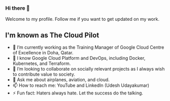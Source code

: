 ### Hi there 👋
Welcome to my profile. Follow me if you want to get updated on my work.
## I'm known as The Cloud Pilot

- 🔭 I’m currently working as the Training Manager of Google Cloud Centre of Excellence in Doha, Qatar.
- 🌱 I know Google Cloud Platform and DevOps, including Docker, Kubernetes, and Terraform. 
- 👯 I’m looking to collaborate on socially relevant projects as I always wish to contribute value to society.
- 💬 Ask me about airplanes, aviation, and cloud.
- 📫 How to reach me: YouTube and LinkedIn (Udesh Udayakumar)
- ⚡ Fun fact: Haters always hate. Let the success do the talking.

<!--
**UdeshUdayakumar/UdeshUdayakumar** is a ✨ _special_ ✨ repository because its `README.md` (this file) appears on your GitHub profile.
-->
